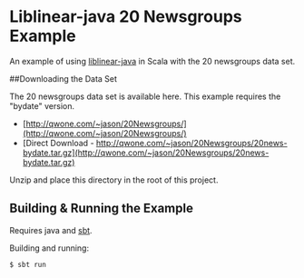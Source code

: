 # Liblinear-java 20 Newsgroups Example

An example of using [liblinear-java](http://liblinear.bwaldvogel.de) in Scala with the 20 newsgroups data set.

##Downloading the Data Set

The 20 newsgroups data set is available here. This example requires the "bydate" version.

- [http://qwone.com/~jason/20Newsgroups/](http://qwone.com/~jason/20Newsgroups/)
- [Direct Download - http://qwone.com/~jason/20Newsgroups/20news-bydate.tar.gz](http://qwone.com/~jason/20Newsgroups/20news-bydate.tar.gz)

Unzip and place this directory in the root of this project.


## Building & Running the Example

Requires java and [sbt](http://www.scala-sbt.org/). 

Building and running:

    $ sbt run
